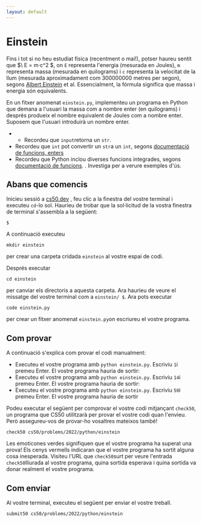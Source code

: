 ```yaml
---
layout: default
---
```


<!DOCTYPE html>
<html lang="en">
<head>
  <meta charset="UTF-8">
  <meta name="viewport" content="width=device-width, initial-scale=1.0">
  <!-- Agrega el siguiente código para MathJax -->
  <script type="text/javascript" async
    src="https://cdnjs.cloudflare.com/ajax/libs/mathjax/2.7.7/MathJax.js?config=TeX-MML-AM_CHTML">
  </script>
  <!-- Fin del código de MathJax -->
  <!-- ... Otras etiquetas head ... -->
</head>
<body>
  
# Einstein
Fins i tot si no heu estudiat física (recentment o mai!), potser haureu sentit que $\ E = m·c^2 $, on `E` representa l'energia (mesurada en Joules), `m` representa massa (mesurada en quilograms) i `c` representa la velocitat de la llum (mesurada aproximadament com 300000000 metres per segon), segons [Albert Einstein](https://en.wikipedia.org/wiki/Albert_Einstein) et al. Essencialment, la fórmula significa que massa i energia són equivalents.

En un fitxer anomenat `einstein.py`, implementeu un programa en Python que demana a l'usuari la massa com a nombre enter (en quilograms) i després produeix el nombre equivalent de Joules com a nombre enter. Suposem que l'usuari introduirà un nombre enter.

-   -   Recordeu que `input`retorna un `str`.
-   Recordeu que `int` pot convertir un `str`a un `int`, segons [documentació de funcions, enters](https://docs.python.org/es/3/library/functions.html#int)
-   Recordeu que Python inclou diverses funcions integrades, segons [documentació de funcions](https://docs.python.org/es/3/library/functions.html). . Investiga per a verure exemples d'ús.



## Abans que comencis

Inicieu sessió a [cs50.dev](https://cs50.dev/) , feu clic a la finestra del vostre terminal i executeu `cd`\-lo sol. Hauríeu de trobar que la sol·licitud de la vostra finestra de terminal s'assembla a la següent:
```
$
```
A continuació executeu
```
mkdir einstein
```
per crear una carpeta cridada `einstein` al vostre espai de codi.

Després executar
```
cd einstein
```
per canviar els directoris a aquesta carpeta. Ara hauríeu de veure el missatge del vostre terminal com a `einstein/ $`. Ara pots executar
```
code einstein.py
```

per crear un fitxer anomenat `einstein.py`on escriureu el vostre programa.

## Com provar

A continuació s'explica com provar el codi manualment:

-   Executeu el vostre programa amb `python einstein.py`. Escriviu `1`i premeu Enter. El vostre programa hauria de sortir:
-   Executeu el vostre programa amb `python einstein.py`. Escriviu `14`i premeu Enter. El vostre programa hauria de sortir:
-   Executeu el vostre programa amb `python einstein.py`. Escriviu `50`i premeu Enter. El vostre programa hauria de sortir

Podeu executar el següent per comprovar el vostre codi mitjançant `check50`, un programa que CS50 utilitzarà per provar el vostre codi quan l'envieu. Però assegureu-vos de provar-ho vosaltres mateixos també!

```
check50 cs50/problems/2022/python/einstein
```

Les emoticones verdes signifiquen que el vostre programa ha superat una prova! Els cenys vermells indicaran que el vostre programa ha sortit alguna cosa inesperada. Visiteu l'URL que `check50`surt per veure l'entrada `check50`lliurada al vostre programa, quina sortida esperava i quina sortida va donar realment el vostre programa.

## Com enviar

Al vostre terminal, executeu el següent per enviar el vostre treball.

```
submit50 cs50/problems/2022/python/einstein
```

</body>
</html>

